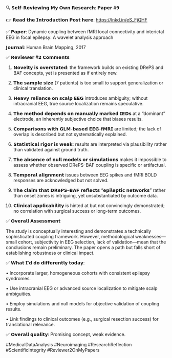 🔍 𝗦𝗲𝗹𝗳-𝗥𝗲𝘃𝗶𝗲𝘄𝗶𝗻𝗴 𝗠𝘆 𝗢𝘄𝗻 𝗥𝗲𝘀𝗲𝗮𝗿𝗰𝗵: 𝗣𝗮𝗽𝗲𝗿 #𝟵



👉 𝗥𝗲𝗮𝗱 𝘁𝗵𝗲 𝗜𝗻𝘁𝗿𝗼𝗱𝘂𝗰𝘁𝗶𝗼𝗻 𝗣𝗼𝘀𝘁 𝗵𝗲𝗿𝗲: https://lnkd.in/eS_FjQHF



✅ 𝗣𝗮𝗽𝗲𝗿: Dynamic coupling between fMRI local connectivity and interictal EEG in focal epilepsy: A wavelet analysis approach

𝗝𝗼𝘂𝗿𝗻𝗮𝗹: Human Brain Mapping, 2017



✅ 𝗥𝗲𝘃𝗶𝗲𝘄𝗲𝗿 #𝟮 𝗖𝗼𝗺𝗺𝗲𝗻𝘁𝘀



1. 𝗡𝗼𝘃𝗲𝗹𝘁𝘆 𝗶𝘀 𝗼𝘃𝗲𝗿𝘀𝘁𝗮𝘁𝗲𝗱: the framework builds on existing DRePS and BAF concepts, yet is presented as if entirely new.



2. 𝗧𝗵𝗲 𝘀𝗮𝗺𝗽𝗹𝗲 𝘀𝗶𝘇𝗲 (7 patients) is too small to support generalization or clinical translation.



3. 𝗛𝗲𝗮𝘃𝘆 𝗿𝗲𝗹𝗶𝗮𝗻𝗰𝗲 𝗼𝗻 𝘀𝗰𝗮𝗹𝗽 𝗘𝗘𝗚 introduces ambiguity; without intracranial EEG, true source localization remains speculative.



4. 𝗧𝗵𝗲 𝗺𝗲𝘁𝗵𝗼𝗱 𝗱𝗲𝗽𝗲𝗻𝗱𝘀 𝗼𝗻 𝗺𝗮𝗻𝘂𝗮𝗹𝗹𝘆 𝗺𝗮𝗿𝗸𝗲𝗱 𝗜𝗘𝗗𝘀 at a “dominant” electrode, an inherently subjective choice that biases results.



5. 𝗖𝗼𝗺𝗽𝗮𝗿𝗶𝘀𝗼𝗻𝘀 𝘄𝗶𝘁𝗵 𝗚𝗟𝗠-𝗯𝗮𝘀𝗲𝗱 𝗘𝗘𝗚-𝗳𝗠𝗥𝗜 are limited; the lack of overlap is described but not systematically explained.



6. 𝗦𝘁𝗮𝘁𝗶𝘀𝘁𝗶𝗰𝗮𝗹 𝗿𝗶𝗴𝗼𝗿 𝗶𝘀 𝘄𝗲𝗮𝗸: results are interpreted via plausibility rather than validated against ground truth.



7. 𝗧𝗵𝗲 𝗮𝗯𝘀𝗲𝗻𝗰𝗲 𝗼𝗳 𝗻𝘂𝗹𝗹 𝗺𝗼𝗱𝗲𝗹𝘀 𝗼𝗿 𝘀𝗶𝗺𝘂𝗹𝗮𝘁𝗶𝗼𝗻𝘀 makes it impossible to assess whether observed DRePS–BAF coupling is specific or artifactual.



8. 𝗧𝗲𝗺𝗽𝗼𝗿𝗮𝗹 𝗮𝗹𝗶𝗴𝗻𝗺𝗲𝗻𝘁 issues between EEG spikes and fMRI BOLD responses are acknowledged but not solved.



9. 𝗧𝗵𝗲 𝗰𝗹𝗮𝗶𝗺 𝘁𝗵𝗮𝘁 𝗗𝗥𝗲𝗣𝗦–𝗕𝗔𝗙 𝗿𝗲𝗳𝗹𝗲𝗰𝘁𝘀 “𝗲𝗽𝗶𝗹𝗲𝗽𝘁𝗶𝗰 𝗻𝗲𝘁𝘄𝗼𝗿𝗸𝘀” rather than onset zones is intriguing, yet unsubstantiated by outcome data.



10. 𝗖𝗹𝗶𝗻𝗶𝗰𝗮𝗹 𝗮𝗽𝗽𝗹𝗶𝗰𝗮𝗯𝗶𝗹𝗶𝘁𝘆 is hinted at but not convincingly demonstrated; no correlation with surgical success or long-term outcomes.



✅ 𝗢𝘃𝗲𝗿𝗮𝗹𝗹 𝗔𝘀𝘀𝗲𝘀𝘀𝗺𝗲𝗻𝘁

The study is conceptually interesting and demonstrates a technically sophisticated coupling framework. However, methodological weaknesses—small cohort, subjectivity in EEG selection, lack of validation—mean that the conclusions remain preliminary. The paper opens a path but falls short of establishing robustness or clinical impact.



✅ 𝗪𝗵𝗮𝘁 𝗜’𝗱 𝗱𝗼 𝗱𝗶𝗳𝗳𝗲𝗿𝗲𝗻𝘁𝗹𝘆 𝘁𝗼𝗱𝗮𝘆:

• Incorporate larger, homogeneous cohorts with consistent epilepsy syndromes.

• Use intracranial EEG or advanced source localization to mitigate scalp ambiguities.

• Employ simulations and null models for objective validation of coupling results.

• Link findings to clinical outcomes (e.g., surgical resection success) for translational relevance.



✅ 𝗢𝘃𝗲𝗿𝗮𝗹𝗹 𝗾𝘂𝗮𝗹𝗶𝘁𝘆: Promising concept, weak evidence.



#MedicalDataAnalysis #Neuroimaging #ResearchReflection #ScientificIntegrity #Reviewer2OnMyPapers
